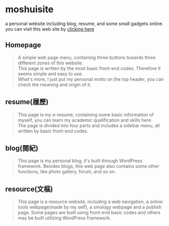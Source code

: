 # moshuisite
a personal website including blog, resume, and some small gadgets online.  
you can visit this web site by <a href = "https://home.moshui.link/home_page" >clicking here<a>  

## Homepage
> A simple web page menu, containing three buttons towards three different zones of this website.  
> This page is written by the most basic front-end codes. Therefore it seems simple and easy to use.  
> What's more, I just put my personal motto on the top header, you can check the meaning and origin of it.

## resume(履歷)
> This page is my e-resume, containing some basic information of myself, you can learn my academic qualification and skills here.  
> The page is divided into four parts and includes a sidebar menu, all written by basic front-end codes.

## blog(閱紀)
> This page is my personal blog, it's built through WordPress framework.
> Besides blogs, this web page also contains some other functions, like photo gallery, forum, and so on.

## resource(文樞)
> This page is a resource website, including a web navigation, a online tools webpage(made by my self), a sinology webpage and a publish page.
> Some pages are built using front-end basic codes and others may be built utilizing  WordPress framework.

